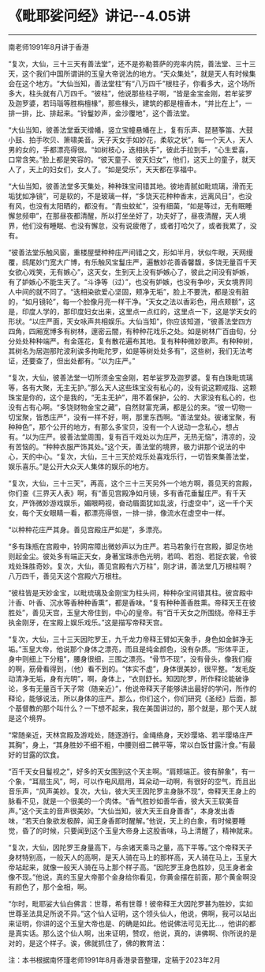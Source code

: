 # 《毗耶娑问经》讲记--4.05讲

------

南老师1991年8月讲于香港

“复次，大仙，三十三天有善法堂”，还不是弥勒菩萨的兜率内院，善法堂、三十三天，这个我们中国所谓讲的玉皇大帝说法的地方。“天众集处”，就是天人有时候集会在这个地方。“大仙当知，善法堂柱”有“八万四千”根柱子，你看多大，这个场所多大，柱头就有八万四千。“彼柱”，他说那些柱子啊，“皆是金宝金刚，若牟娑罗及迦罗婆，若玛瑙等胜栴檀椽”，那些椽头，建筑的都是檀香木，“并比在上”，一排一排，比、排起来。“铃鬘妙声，金沙覆地”，这个善法堂。

“大仙当知，彼善法堂垂天缯幡，竖立宝幢悬幡在上，复有乐声、琵琶筝笛、大鼓小鼓、拍手吹贝、箫啸美音。天子天女手如妙花，柔软之状”，每一个天人，天人男的女的，手都漂亮得很。“如树枝心，迭相执手”，彼此手拉到手，“心生爱喜，口常含笑。”脸上都是笑容的。“彼天童子、彼天妇女”，他们，这天上的童子，就天人了，天上的妇女们，女人了。“如是受乐”，天天都在享福中。

“大仙当知，彼善法堂多天集处，种种珠宝间错其地。彼地青腻如毗琉璃，滑而无垢犹如净镜”，可是软的，不是玻璃一样，“多饶天花种种香末，远离风日”，也没有风，也没有太阳晒的，都没有。“青虫蚊虻”，没有细菌，“如是等过，无有眠睡懈怠频申”，在那昼夜都清醒，所以打坐坐好了，功夫好了，昼夜清醒，天人境界，他们没有睡眠、也没有懈怠，没有说疲倦了，或者打哈欠了，或者我累了，没有。

“彼善法堂乐触风窗，重楼屋壁种种庄严间错之文，形如半月，状似牛眼，天网缦覆，鸱尾妙门宽大广博，有乐触风宝鬘庄严，遍散妙花善香馨馥，多饶无量百千天女欲心戏笑，无有嫉心”，这天女，生到天上没有妒嫉心了，彼此之间没有妒嫉，有了妒嫉心不能生天了。“斗诤等（过）”，也没有妒嫉，也没有争吵，天女境界同人中间的就不同了。“迭相染欲爱心坚固，颊净无垢”，脸上不要洗，都是没有脏的，“如月镜轮”，每一个脸像月亮一样干净。“天女之法以香彩色，用点颊额”，这是，印度人学的，那印度妇女出来，这里点一点红的，这里点一下，这是学天女的形状。“以庄严面，天女咏声共相娱乐。大仙当知”，你应该知道，“彼善法堂四方四角，四厢宽博多有树林，邃密云闇，有种种花戏乐之处。如是树林广百由旬，分分处处种种端严。有金莲花，复有散花遍布其地。复有种种微妙歌声。有种种树，其树名为居迦那陀波利诶多拘毗陀罗，如是等树处处多有”，这些树，我们无法考证，还要查了，但出处都有。“以为庄严。”

“复次，大仙，彼善法堂一切所须金宝金刚，若牟娑罗及迦罗婆。复有白珠毗琉璃等，各有大聚，无主无护。”那么天人这些珠宝没有私心的，没有说这颗戒指、这颗珠宝是你的，这个是我的，“无主无护”，用不着保护，公的、大家没有私心的，也没有占有心啊。“多饶财物金宝之藏”，自然财富充满，都是公的来。“彼一切物一切宝聚，皆悉庄严”，没有一样不好，啊，那里东西啊。“善法堂处。彼诸宝聚，有种种色”，那个公开的地方，有那么多宝贝，没有一个人说动一念私心，想占有。“以为庄严。彼善法堂周围，复有百千戏处以为庄严，无热无恼”，清凉的，没有苦恼的。“种种衣服严饰其处。”这个天，善法堂的境界，极力讲那个说法的中心，天的中心。“复次，大仙，三十三天於戏乐处喜戏乐行，一切皆来集善法堂，娱乐喜乐。”是公开大众天人集体的娱乐的地方。

“复次，大仙，三十三天”，再高，这个三十三天另外一个地方啊，善见天的宫殿，你们查《三界天人表》啊，有“善见宫殿净如月镜，多有香花垂鬘庄严。有千天女，严饰微妙游戏娱乐，媚眼眄视，奋动眉面犹如乱波，行虚空中”，这一千个天女，每个天女眼睛一看，都漂亮得很，一排一排，像流水在虚空中一样。

“以种种花庄严其身。善见宫殿庄严如是”，多漂亮。

“多有珠瓶在宫殿中，铃网帘障出微妙声以为庄严。若马若象行在宫殿，脚足伤地则起金尘。彼处多有端正天女，身著宝珠赤色光明，若鸣、若抱、若捉衣裳，令彼戏处珠胜奇妙。复次，大仙，善见宫殿有六万柱”，刚才讲，善法堂几万根柱啊？八万四千，善见天这个宫殿六万根柱。

“彼柱皆是天妙金宝，以毗琉璃及金刚宝为柱头间，种种杂宝间错其柱。彼宫殿中汁香、叶香、沉水等香种种香熏”，都是香味。“复有种种善香胜熏。帝释天王在彼胜处”，善见天宫，玉皇大帝住到，中心的皇帝。有“百千天女之所围绕。帝释王手执金刚牙，在宝殿上娱乐戏乐。”这是描写帝释天宫。

“复次，大仙，三十三天因陀罗王，九千龙力帝释王臂如天象手，身色如金鲜净无垢。”玉皇大帝，他说那个身体之漂亮，而且是纯金颜色，没有杂质。“形体平正，身中则细上下分粗”，腰身很细，三围之漂亮。“骨节不现”，没有骨头，像我们瘦的啊，筋骨看得到，（他）看不到的。“体实不虚”，身体很美妙，很平整。“发毛旋动清净无垢，身有光明”，啊，身体上，“衣则舒长。知因陀罗，所作释论能破诤论，多有无量百千天子常（随亲近）”，他说帝释天子能够讲出最好的学问，所作的释论，能够说法，所以身体的庄严。那么，你们这个，你们研究《圣经》后面，那个基督教的那个叫什么？一下想不起来，我在美国讲过的，那个就是，那个天人就是这个境界。

“常随亲近，天林宫殿及游戏处，随逐游行。金绳络身，天妙璎珞、若半璎珞庄严其胸”，身上，“其身胜妙不细不粗，中腰则细二髀平等，常以白饭甘露汁食。”有最好的甘露的饮食。

“百千天女目鬘视之”，好多的天女围到这个天主啊。“肩颊端正。彼有醉象”，有一个象，“耳扇生风”，呵，可以作电风扇用，耳朵动一动啊，有很好的空气，而且出音乐声，“风声美妙。复次，大仙，彼大天王因陀罗主身脉不现”，帝释天王身上的脉看不见，就是一个很美的一个肉体。“香气胜妙如善华香，彼大天王软美音声。”这个天主的音声很美妙。“大仙当知，彼大天王自身善香”，本身发出香味，“若天白象欲发极醉，闻王身香即时醒解。”他说，天上的白象，有时候要睡觉，昏了的时候，只要闻到这个玉皇大帝身上这股香味，马上清醒了，精神就来。

“复次，大仙，因陀罗王身量高下，与余诸天乘马之量，高下平等。”这个帝释天子身材特别高，一般天人的高啊，是天人骑在马上的那样高，天人骑在马上，玉皇大帝站起来，就像一般天人骑在马上那个样子高。“因陀罗王身色胜妙，见王身者金像不现。”他说，真的玉皇大帝那个金身给你看见，你黄金摆在前面，那个黄金啊没有颜色了，那个金相，啊。

“尔时，毗耶娑大仙白佛言：世尊，希有世尊！彼帝释王大因陀罗甚为胜妙，实如世尊圣法具足所说不异。”这个仙人证明，这个领头仙人，他说，佛啊，我可以站出来证明，你讲的这个玉皇大帝也是、的确是如此。他说佛法可见无比…，他讲的都是真实话。那么这个仙人啊，出来证明，赞叹，他说，真的，讲佛啊、你所说的是对的，是这个样子。诶，佛就抓住了，佛的教育法：

注：本书根据南怀瑾老师1991年8月香港录音整理，定稿于2023年2月

